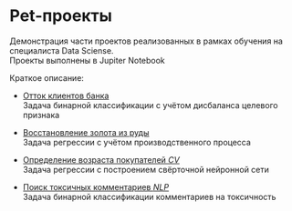 # Pet-проекты

Демонстрация части проектов реализованных в рамках обучения на специалиста Data Sciense.  
Проекты выполнены в Jupiter Notebook

Краткое описание:

- [Отток клиентов банка](https://github.com/dimklimov/projects/tree/main/Прогноз%20оттока%20клиентов)  
Задача бинарной классификации с учётом дисбаланса целевого признака    

- [Восстановление золота из руды](https://github.com/dimklimov/projects/tree/main/Прогноз%20восстановления%20золота%20из%20руды)  
Задача регрессии с учётом производственного процесса

- [Определение возраста покупателей *CV*](https://github.com/dimklimov/projects/tree/main/CV%20-%20Определение%20возраста%20покупателей)  
Задача регрессии с построением свёрточной нейронной сети

- [Поиск токсичных комментариев *NLP*](https://github.com/dimklimov/projects/tree/main/NLP%20-%20Поиск%20токсичных%20комментариев)   
Задача бинарной классификации комментариев на токсичность 
